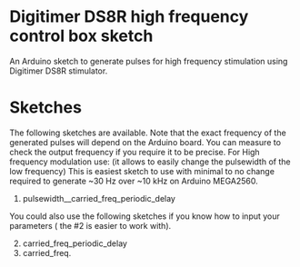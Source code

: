 # Digitimer DS8R high frequency control box sketch 
An Arduino sketch to generate pulses for high frequency stimulation using Digitimer DS8R stimulator.

# Sketches
The following sketches are available. Note that the exact frequency of the generated pulses will depend on the Arduino board. You can measure to check the output frequency if you require it to be precise. 
For High frequency modulation use: (it allows to easily change the pulsewidth of the low frequency) This is easiest sketch to use with minimal to no change required to generate ~30 Hz over ~10 kHz on Arduino MEGA2560.  
1. pulsewidth__carried_freq_periodic_delay

You could also use the following sketches if you know how to input your parameters ( the #2 is easier to work with). 

2. carried_freq_periodic_delay
3. carried_freq.


